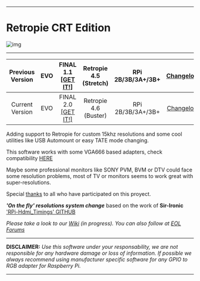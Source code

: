 ***
# Retropie CRT Edition

![img](https://github.com/krahsdevil/crt-for-retropie/blob/d398fe53a9e550c6aca72b926ea8c8a312aed028/logo.png?raw=true)
***
| Previous Version | EVO | FINAL 1.1 [[GET IT!]](https://github.com/krahsdevil/Retropie-CRT-Edition/releases/download/evo.1.1/retropieCRTEVO-FINAL1.1.img.gz) | Retropie 4.5 (Stretch)| RPi 2B/3B/3A+/3B+ | [Changelog](https://github.com/krahsdevil/Retropie-CRT-Edition/wiki/Changelog) |
|:---:|:---:|:---:|:---:|:---:|:---:|
| Current Version | EVO | FINAL 2.0 [[GET IT!]](https://github.com/krahsdevil/Retropie-CRT-Edition/releases/download/evo.2.0/RP-CRTEDT-Buster-EVOv2-FINAL.img.gz) | Retropie 4.6 (Buster) | RPi 2B/3B/3A+/3B+ | [Changelog](https://github.com/krahsdevil/Retropie-CRT-Edition/wiki/Changelog) |

Adding support to Retropie for custom 15khz resolutions and some cool utilities like USB Automount or easy TATE mode changing.

This software works with some VGA666 based adapters, check compatibility [HERE](https://github.com/krahsdevil/Retropie-CRT-Edition/wiki/Adaptadores-RGB)

Maybe some professional monitors like SONY PVM, BVM or DTV could face some resolution problems, most of TV or monitors seems to work great with super-resolutions.

Special [thanks](https://github.com/krahsdevil/Retropie-CRT-Edition/wiki/Thanks-to) to all who have participated on this proyect.

**_'On the fly' resolutions system change_** based on the work of **Sir-Ironic** ['RPi-Hdmi_Timings' GITHUB](https://github.com/Sir-Ironic/RPi-Hdmi_Timings)

_Please take a look to our [Wiki](https://github.com/krahsdevil/crt-for-retropie/wiki) (in progress)._
_You can also follow at  [EOL Forums](https://www.elotrolado.net/hilo_retropie-crt-edition-raspberry-pi-2b-3b-3b-tv-15khz-vga666-pi2scart-rgb-pi_2328132)_

***
**DISCLAIMER:** _Use this software under your responsability, we are not responsible for any hardware damage or loss of information.
If possible we always recommend using manufacturer specific software for any GPIO to RGB adapter for Raspberry Pi._
***

